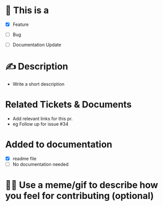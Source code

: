 # 🤔 This is a 
- [x] Feature
- [ ] Bug 
- [ ] Documentation Update


# ✍ Description
- Write a short description

# Related Tickets & Documents
- Add relevant links for this pr.
- eg Follow up for issue #34

# Added to documentation
- [x] readme file
- [ ] No documentation needed

# 🐱‍💻 Use a meme/gif to describe how you feel for contributing (optional)


